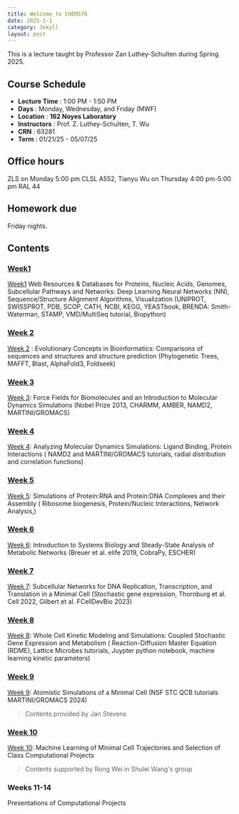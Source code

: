 ```yaml
---
title: Welcome to CHEM576
date: 2025-1-1
category: Jekyll
layout: post
---
```

This is a lecture taught by Professor Zan Luthey-Schulten during Spring 2025.

## **Course Schedule**

* **Lecture Time** : 1:00 PM - 1:50 PM
* **Days** : Monday, Wednesday, and Friday (MWF)
* **Location** : **162 Noyes Laboratory**
* **Instructors** : Prof. Z. Luthey-Schulten, T. Wu
* **CRN** : 63281
* **Term** : 01/21/25 - 05/07/25
## Office hours
ZLS on Monday 5:00 pm CLSL A552, 
Tianyu Wu on Thursday 4:00 pm-5:00 pm RAL 44
## Homework due
Friday nights. 

## Contents

### [Week1](https://forxhunter.github.io/CHEM576/jekyll/2025-01-01-week1.html)

[Week1](https://forxhunter.github.io/CHEM576/jekyll/2025-01-01-week1.html)  Web Resources & Databases for Proteins, Nucleic Acids, Genomes, Subcellular Pathways
and Networks: Deep Learning Neural Networks (NN), Sequence/Structure Alignment
Algorithms, Visualization (UNIPROT, SWISSPROT, PDB, SCOP, CATH, NCBI, KEGG,
YEASTbook, BRENDA: Smith-Waterman, STAMP, VMD/MultiSeq tutorial, Biopython)

### [Week 2](https://forxhunter.github.io/CHEM576/jekyll/2025-01-02-week2.html)

[Week 2](https://forxhunter.github.io/CHEM576/jekyll/2025-01-02-week2.html) : Evolutionary Concepts in Bioinformatics: Comparisons of sequences and structures and
structure prediction (Phylogenetic Trees, MAFFT, Blast, AlphaFold3, Foldseek)

### [Week 3](https://forxhunter.github.io/CHEM576/jekyll/2025-01-02-week3.html)

[Week 3](./subsections/week3.md): Force Fields for Biomolecules and an Introduction to Molecular Dynamics Simulations
(Nobel Prize 2013, CHARMM, AMBER, NAMD2, MARTINI/GROMACS)

### [Week 4](./subsections/week4.md)

[Week 4](./subsections/week4.md): Analyzing Molecular Dynamics Simulations: Ligand Binding, Protein Interactions
( NAMD2 and MARTINI/GROMACS tutorials, radial distribution and correlation functions)

### [Week 5](./subsections/week5.md)

[Week 5](./subsections/week5.md): Simulations of Protein:RNA and Protein:DNA Complexes and their Assembly
( Ribosome biogenesis, Protein/Nucleic Interactions, Network Analysis,)

### [Week 6](./subsections/week6.md)

[Week 6](./subsections/week6.md): Introduction to Systems Biology and Steady-State Analysis of Metabolic Networks
(Breuer et al. elife 2019, CobraPy, ESCHER)

### [Week 7](./subsections/week7.md)

[Week 7](./subsections/week7.md): Subcellular Networks for DNA Replication, Transcription, and Translation in a Minimal
Cell (Stochastic gene expression, Thornburg et al. Cell 2022, Gilbert et al. FCellDevBio 2023)

### [Week 8](./subsections/week8.md)

[Week 8](./subsections/week8.md): Whole Cell Kinetic Modeling and Simulations: Coupled Stochastic Gene Expression and
Metabolism ( Reaction-Diffusion Master Equation (RDME), Lattice Microbes tutorials, Juypter
python notebook, machine learning kinetic parameters)

### [Week 9](./subsections/week9.md)

[Week 9](./subsections/week9.md): Atomistic Simulations of a Minimal Cell (NSF STC QCB tutorials MARTINI/GROMACS
2024)

> Contents provided by Jan Stevens

### [Week 10](./subsections/week10.md)

[Week 10](./subsections/week10.md): Machine Learning of Minimal Cell Trajectories and Selection of Class Computational
Projects

> Contents supported by Rong Wei in Shulei Wang's group

### Weeks 11-14

Presentations of Computational Projects
